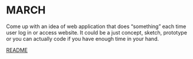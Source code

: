 # MARCH

Come up with an idea of web application that does “something” each time user log in or access website.
It could be a just concept, sketch, prototype or you can actually code if you have enough time in your hand.

[README](./README.md)